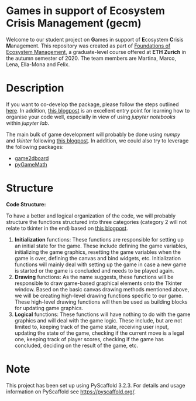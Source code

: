 **G**ames in support of **E**cosystem **C**risis **M**anagement (gecm)
======================================================================

Welcome to our student project on **G**ames in support of **E**cosystem **C**risis **M**anagement. 
This repository was created as part of [Foundations of Ecosystem Management](https://ecology.ethz.ch/education/master-courses/foundations-of-ecosystem-management.html), 
a graduate-level course offered at **ETH Zurich** in the autumn semester of 2020. 
The team members are Martina, Marco, Lena, Ella-Mona and Felix.


Description
===========

If you want to co-develop the package, please follow the steps outlined [here](https://pypi.org/project/PyScaffold). 
In addition, [this blogpost](https://florianwilhelm.info/2018/11/working_efficiently_with_jupyter_lab/)
is an excellent entry point for learning how to organise your code well, especially
in view of using *jupyter notebooks* within *jupyter lab*.

The main bulk of game development will probably be done using *numpy* and *tkinter* following [this blogpost](https://towardsdatascience.com/making-simple-games-in-python-f35f3ae6f31a).
In addition, we could also try to leverage the following packages:

- [game2dboard](https://pypi.org/project/game2dboard)
- [pyGameMath](https://github.com/AlexMarinescu/pyGameMath)

Structure
=========

**Code Structure:**

To have a better and logical organization of the code, we will probably structure the functions structured into three categories (category 2 will not relate to tkinter in the end) based on [this blogpost](https://towardsdatascience.com/making-simple-games-in-python-f35f3ae6f31a).

1) **Initialization** functions: These functions are responsible for setting up an initial state for the game. These include defining the game variables, initializing the game graphics, resetting the game variables when the game is over, defining the canvas and bind widgets, etc. Initialization functions will mainly deal with setting up the game in case a new game is started or the game is concluded and needs to be played again.
2) **Drawing** functions: As the name suggests, these functions will be responsible to draw game-based graphical elements onto the Tkinter window. Based on the basic canvas drawing methods mentioned above, we will be creating high-level drawing functions specific to our game. These high-level drawing functions will then be used as building blocks for updating game graphics.
3) **Logical** functions: These functions will have nothing to do with the game graphics and will deal with the game logic. These include, but are not limited to, keeping track of the game state, receiving user input, updating the state of the game, checking if the current move is a legal one, keeping track of player scores, checking if the game has concluded, deciding on the result of the game, etc.

Note
====

This project has been set up using PyScaffold 3.2.3. For details and usage
information on PyScaffold see https://pyscaffold.org/.
